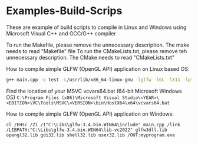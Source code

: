 # Examples-Build-Scrips
These are example of build scripts to compile in Linux and Windows using Microsoft Visual C++ and GCC/G++ compiler

To run the Makefile, please remove the unnecessary description. The make needs to read "Makefile" file
To run the CMakeLists.txt, please remove teh unnecessary description. The CMake needs to read "CMakeLists.txt" 

How to compile simple GLFW (OpenGL API) application on Linux based OS: 
```bash                                                                                                 
g++ main.cpp -o test -L/usr/lib/x86_64-linux-gnu -lglfw -lGL -lX11 -lpthread
```

Find the location of your MSVC vcvars64.bat (64-bit Microsoft Windows OS)
`C:\Program Files (x86)\Microsoft Visual Studio\<YEAR>\<EDITION>\VC\Tools\MSVC\<VERSION>\bin\HostX64\x64\vcvars64.bat`

How to compile simple GLFW (OpenGL API) application on Windows:
```DOS
cl /EHsc /Zi /I"C:\Libs\glfw-3.4.bin.WIN64\include" main.cpp /link /LIBPATH:"C:\Libs\glfw-3.4.bin.WIN64\lib-vc2022" glfw3dll.lib opengl32.lib gdi32.lib shell32.lib user32.lib /OUT:myprogram.exe
```
